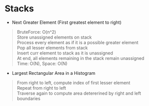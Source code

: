 # Stacks
* Next Greater Element (First greatest element to right)  
> BruteForce: O(n^2)  
> Store unassigned elements on stack  
> Process every element as if it is a possible greater element  
> Pop all lesser elements from stack  
> Insert curr element to stack as it is unassigned  
> At end, all elements remaining in the stack remain unassigned  
> Time: O(N), Space: O(N)  

* Largest Rectangular Area in a Histogram
> From right to left, compute index of first lesser element  
> Repeat from right to left  
> Traverse again to compute area detererined by right and left boundaries  
